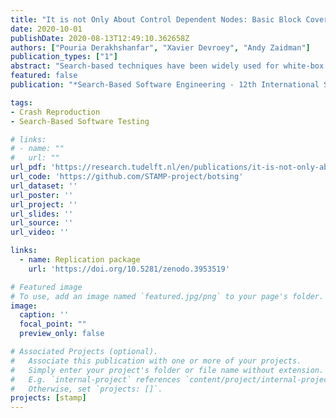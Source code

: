 ```yaml
---
title: "It is not Only About Control Dependent Nodes: Basic Block Coverage for Search-Based Crash Reproduction"
date: 2020-10-01
publishDate: 2020-08-13T12:49:10.362658Z
authors: ["Pouria Derakhshanfar", "Xavier Devroey", "Andy Zaidman"]
publication_types: ["1"]
abstract: "Search-based techniques have been widely used for white-box test generation. Many of these approaches rely on the approach level and branch distance heuristics to guide the search process and generate test cases with high line and branch coverage. Despite the positive results achieved by these two heuristics, they only use the information related to the coverage of explicit branches (e.g., indicated by conditional and loop statements), but ignore potential implicit branchings within basic blocks of code. If such implicit branching happens at runtime (e.g., if an exception is thrown in a branchless-method), the existing fitness functions cannot guide the search process. To address this issue, we introduce a new secondary objective, called Basic Block Coverage (BBC), which takes into account the coverage level of relevant basic blocks in the control flow graph. We evaluated the impact of BBC on search-based crash reproduction because the implicit branches commonly occur when trying to reproduce a crash, and the search process needs to cover only a few basic blocks (i.e., blocks that are executed before crash happening). We combined BBC with existing fitness functions (namely STDistance and WeightedSum) and ran our evaluation on 124 hard-to-reproduce crashes. Our results show that BBC, in combination with STDistance and WeightedSum, reproduces 6 and 1 new crashes, respectively. BBC significantly decreases the time required to reproduce 26.6% and 13.7% of the crashes using STDistance and WeightedSum, respectively. For these crashes, BBC reduces the consumed time by 44.3% (for STDistance) and 40.6% (for WeightedSum) on average."
featured: false
publication: "*Search-Based Software Engineering - 12th International Symposium, SSBSE 2020*"

tags:
- Crash Reproduction
- Search-Based Software Testing

# links:
# - name: ""
#   url: ""
url_pdf: 'https://research.tudelft.nl/en/publications/it-is-not-only-about-control-dependent-nodes-basic-block-coverage'
url_code: 'https://github.com/STAMP-project/botsing'
url_dataset: ''
url_poster: ''
url_project: ''
url_slides: ''
url_source: ''
url_video: ''

links:
  - name: Replication package
    url: 'https://doi.org/10.5281/zenodo.3953519'

# Featured image
# To use, add an image named `featured.jpg/png` to your page's folder.
image:
  caption: ''
  focal_point: ""
  preview_only: false

# Associated Projects (optional).
#   Associate this publication with one or more of your projects.
#   Simply enter your project's folder or file name without extension.
#   E.g. `internal-project` references `content/project/internal-project/index.md`.
#   Otherwise, set `projects: []`.
projects: [stamp]
---
```

